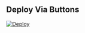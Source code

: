 
## Deploy Via Buttons

[![Deploy](https://www.herokucdn.com/deploy/button.svg)](https://www.heroku.com/deploy?template=https://github.com/coderxoro/Ug-repo)


